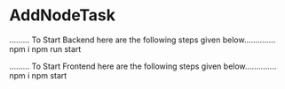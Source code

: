 # AddNodeTask

......... To Start Backend here are the following steps given below..............
 npm i 
 npm run start 

......... To Start Frontend here are the following steps given below..............
npm i
npm start







